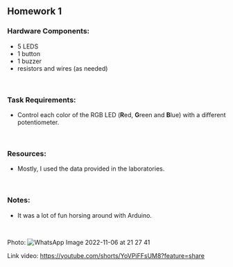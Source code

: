 

## Homework 1
### Hardware Components:
 - 5 LEDS
 - 1 button
 - 1 buzzer
 - resistors and wires (as needed)
<br>

### Task Requirements:
 - Control each color of the RGB LED (**R**ed, **G**reen and **B**lue) with a different potentiometer.
<br>

### Resources:
 - Mostly, I used the data provided in the laboratories.
<br>

### Notes:
 - It was a lot of fun horsing around with Arduino.
<br>

Photo: ![WhatsApp Image 2022-11-06 at 21 27 41](https://user-images.githubusercontent.com/63961737/200191603-5bf25d3a-510b-422c-b837-cdfc034e5f0d.jpeg)

Link video: https://youtube.com/shorts/YoVPiFFsUM8?feature=share

<br><br>
